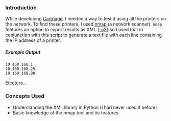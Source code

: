 ### Introduction

While developing [Cartriage](https://github.com/nexuist/cartriage), I needed a way to test it using all the printers on the network. To find these printers, I used [nmap](https://nmap.org/) (a network scanner). `nmap` features an option to export results as XML ([-oX](https://nmap.org/book/output-formats-xml-output.html)) so I used that in conjunction with this script to generate a text file with each line containing the IP address of a printer.

##### Example Output

```
10.160.168.1
10.160.168.25
10.160.168.90
```
Etcetera...

### Concepts Used

* Understanding the XML library in Python (I had never used it before)
* Basic knowledge of the nmap tool and its features
